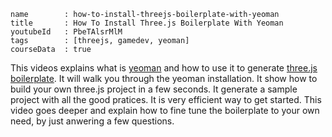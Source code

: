 ```
name		: how-to-install-threejs-boilerplate-with-yeoman
title		: How To Install Three.js Boilerplate With Yeoman
youtubeId	: PbeTAlsrMlM
tags		: [threejs, gamedev, yeoman]
courseData	: true
```

This videos explains what is
[yeoman](http://yeoman.io)
and how to use it to generate
[three.js boilerplate](http://jeromeetienne.github.io/threejsboilerplatebuilder/).
It will walk you through the yeoman installation.
It show how to build your own three.js project in a few seconds.
It generate a sample project with all the good pratices.
It is very efficient way to get started.
This video goes deeper and explain how to fine 
tune the boilerplate to your own need, by just anwering a few questions.